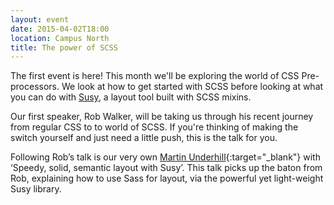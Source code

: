 ```yaml
---
layout: event
date: 2015-04-02T18:00
location: Campus North
title: The power of SCSS
---
```


The first event is here! This month we'll be exploring the world of CSS Pre-processors.
We look at how to get started with SCSS before looking at what you can do with [Susy](http://susy.oddbird.net/), a layout tool built with SCSS mixins.

Our first speaker, Rob Walker, will be taking us through his recent journey from regular CSS to to world of SCSS.
If you're thinking of making the switch yourself and just need a little push, this is the talk for you.

Following Rob’s talk is our very own [Martin Underhill](https://tempertemper.net/){:target="_blank"} with ‘Speedy, solid, semantic layout with Susy’.
This talk picks up the baton from Rob, explaining how to use Sass for layout, via the powerful yet light-weight Susy library.
